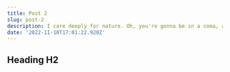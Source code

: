 ```yaml
---
title: Post 2
slug: post-2
description: I care deeply for nature. Oh, you're gonna be in a coma, all right. He'll want to use your yacht, and I don't want this thing smelling like fish. Get me a vodka rocks. And a piece of toast. No! I was ashamed to be SEEN with you. I like being with you.
date: '2022-11-10T17:01:22.920Z'
---
```


## Heading H2
